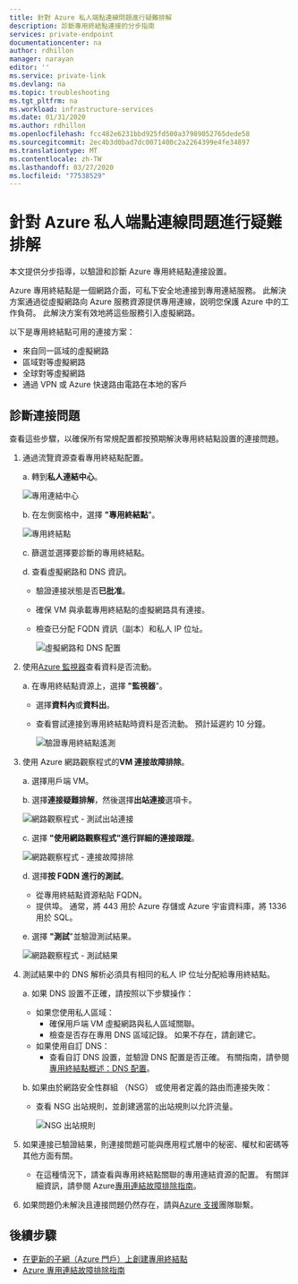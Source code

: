 ```yaml
---
title: 針對 Azure 私人端點連線問題進行疑難排解
description: 診斷專用終結點連接的分步指南
services: private-endpoint
documentationcenter: na
author: rdhillon
manager: narayan
editor: ''
ms.service: private-link
ms.devlang: na
ms.topic: troubleshooting
ms.tgt_pltfrm: na
ms.workload: infrastructure-services
ms.date: 01/31/2020
ms.author: rdhillon
ms.openlocfilehash: fcc482e6231bbd925fd500a37989052765dede58
ms.sourcegitcommit: 2ec4b3d0bad7dc0071400c2a2264399e4fe34897
ms.translationtype: MT
ms.contentlocale: zh-TW
ms.lasthandoff: 03/27/2020
ms.locfileid: "77538529"
---
```

# <a name="troubleshoot-azure-private-endpoint-connectivity-problems"></a>針對 Azure 私人端點連線問題進行疑難排解

本文提供分步指導，以驗證和診斷 Azure 專用終結點連接設置。

Azure 專用終結點是一個網路介面，可私下安全地連接到專用連結服務。 此解決方案通過從虛擬網路向 Azure 服務資源提供專用連線，説明您保護 Azure 中的工作負荷。 此解決方案有效地將這些服務引入虛擬網路。

以下是專用終結點可用的連接方案：

- 來自同一區域的虛擬網路
- 區域對等虛擬網路
- 全球對等虛擬網路
- 通過 VPN 或 Azure 快速路由電路在本地的客戶

## <a name="diagnose-connectivity-problems"></a>診斷連接問題 

查看這些步驟，以確保所有常規配置都按預期解決專用終結點設置的連接問題。

1. 通過流覽資源查看專用終結點配置。

    a. 轉到**私人連結中心**。

      ![專用連結中心](./media/private-endpoint-tsg/private-link-center.png)

    b. 在左側窗格中，選擇 **"專用終結點**"。
    
      ![專用終結點](./media/private-endpoint-tsg/private-endpoints.png)

    c. 篩選並選擇要診斷的專用終結點。

    d. 查看虛擬網路和 DNS 資訊。
     - 驗證連接狀態是否**已批准**。
     - 確保 VM 與承載專用終結點的虛擬網路具有連接。
     - 檢查已分配 FQDN 資訊（副本）和私人 IP 位址。
    
       ![虛擬網路和 DNS 配置](./media/private-endpoint-tsg/vnet-dns-configuration.png)
    
1. 使用[Azure 監視器](https://docs.microsoft.com/azure/azure-monitor/overview)查看資料是否流動。

    a. 在專用終結點資源上，選擇 **"監視器**"。
     - 選擇**資料內**或**資料出**。 
     - 查看嘗試連接到專用終結點時資料是否流動。 預計延遲約 10 分鐘。
    
       ![驗證專用終結點遙測](./media/private-endpoint-tsg/private-endpoint-monitor.png)

1.  使用 Azure 網路觀察程式的**VM 連接故障排除**。

    a. 選擇用戶端 VM。

    b. 選擇**連接疑難排解**，然後選擇**出站連接**選項卡。
    
      ![網路觀察程式 - 測試出站連接](./media/private-endpoint-tsg/network-watcher-outbound-connection.png)
    
    c. 選擇 **"使用網路觀察程式"進行詳細的連接跟蹤**。
    
      ![網路觀察程式 - 連接故障排除](./media/private-endpoint-tsg/network-watcher-connection-troubleshoot.png)

    d. 選擇**按 FQDN 進行的測試**。
     - 從專用終結點資源粘貼 FQDN。
     - 提供埠。 通常，將 443 用於 Azure 存儲或 Azure 宇宙資料庫，將 1336 用於 SQL。

    e. 選擇 **"測試**"並驗證測試結果。
    
      ![網路觀察程式 - 測試結果](./media/private-endpoint-tsg/network-watcher-test-results.png)
    
        
1. 測試結果中的 DNS 解析必須具有相同的私人 IP 位址分配給專用終結點。

    a. 如果 DNS 設置不正確，請按照以下步驟操作：
     - 如果您使用私人區域： 
       - 確保用戶端 VM 虛擬網路與私人區域關聯。
       - 檢查是否存在專用 DNS 區域記錄。 如果不存在，請創建它。
     - 如果使用自訂 DNS：
       - 查看自訂 DNS 設置，並驗證 DNS 配置是否正確。
       有關指南，請參閱[專用終結點概述：DNS 配置](https://docs.microsoft.com/azure/private-link/private-endpoint-overview#dns-configuration)。

    b. 如果由於網路安全性群組 （NSG） 或使用者定義的路由而連接失敗：
     - 查看 NSG 出站規則，並創建適當的出站規則以允許流量。
    
       ![NSG 出站規則](./media/private-endpoint-tsg/nsg-outbound-rules.png)

1. 如果連接已驗證結果，則連接問題可能與應用程式層中的秘密、權杖和密碼等其他方面有關。
   - 在這種情況下，請查看與專用終結點關聯的專用連結資源的配置。 有關詳細資訊，請參閱 Azure[專用連結故障排除指南](troubleshoot-private-link-connectivity.md)。

1. 如果問題仍未解決且連接問題仍然存在，請與[Azure 支援](https://ms.portal.azure.com/#blade/Microsoft_Azure_Support/HelpAndSupportBlade/overview)團隊聯繫。

## <a name="next-steps"></a>後續步驟

 * [在更新的子網（Azure 門戶）上創建專用終結點](https://docs.microsoft.com/azure/private-link/create-private-endpoint-portal)
 * [Azure 專用連結故障排除指南](troubleshoot-private-link-connectivity.md)
